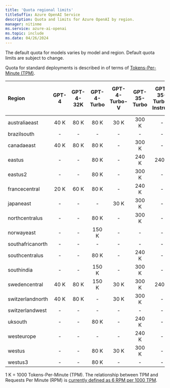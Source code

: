 ```yaml
---
title: 'Quota regional limits'
titleSuffix: Azure OpenAI Service
description: Quota and limits for Azure OpenAI by region.
manager: nitinme
ms.service: azure-ai-openai
ms.topic: include
ms.date: 04/26/2024
---
```


The default quota for models varies by model and region. Default quota limits are subject to change.

Quota for standard deployments is described in of terms of [Tokens-Per-Minute (TPM)](../../how-to/quota.md).

| Region           | GPT-4   | GPT-4-32K   | GPT-4-Turbo   | GPT-4-Turbo-V   | GPT-35-Turbo   | GPT-35-Turbo-Instruct   | Text-Embedding-Ada-002   | text-embedding-3-small   | text-embedding-3-large   | Babbage-002   | Babbage-002 - finetune   | Davinci-002   | Davinci-002 - finetune   | GPT-35-Turbo - finetune   | GPT-35-Turbo-1106 - finetune   | GPT-35-Turbo-0125 - finetune   |
|:-----------------|:-------:|:-----------:|:-------------:|:---------------:|:--------------:|:-----------------------:|:------------------------:|:------------------------:|:------------------------:|:-------------:|:------------------------:|:-------------:|:------------------------:|:-------------------------:|:------------------------------:|:-------------------------------|
| australiaeast    | 40 K    | 80 K        | 80 K          | 30 K            | 300 K          | -                       | 350 K                    | -                        | -                        | -             | -                        | -             | -                        | -                         | -                              | -                              |
| brazilsouth      | -       | -           | -             | -               | -              | -                       | 350 K                    | -                        | -                        | -             | -                        | -             | -                        | -                         | -                              | -                              |
| canadaeast       | 40 K    | 80 K        | 80 K          | -               | 300 K          | -                       | 350 K                    | 350 K                    | 350 K                    | -             | -                        | -             | -                        | -                         | -                              | -                              |
| eastus           | -       | -           | 80 K          | -               | 240 K          | 240 K                   | 240 K                    | 350 K                    | 350 K                    | -             | -                        | -             | -                        | -                         | -                              | -                              |
| eastus2          | -       | -           | 80 K          | -               | 300 K          | -                       | 350 K                    | 350 K                    | 350 K                    | -             | -                        | -             | -                        | 250 K                     | 250 K                          | 250 K                          |
| francecentral    | 20 K    | 60 K        | 80 K          | -               | 240 K          | -                       | 240 K                    | -                        | -                        | -             | -                        | -             | -                        | -                         | -                              | -                              |
| japaneast        | -       | -           | -             | 30 K            | 300 K          | -                       | 350 K                    | -                        | -                        | -             | -                        | -             | -                        | -                         | -                              | -                              |
| northcentralus   | -       | -           | 80 K          | -               | 300 K          | -                       | 350 K                    | -                        | -                        | 240 K         | 250 K                    | 240 K         | 250 K                    | 250 K                     | 250 K                          | 250 K                          |
| norwayeast       | -       | -           | 150 K         | -               | -              | -                       | 350 K                    | -                        | -                        | -             | -                        | -             | -                        | -                         | -                              | -                              |
| southafricanorth | -       | -           | -             | -               | -              | -                       | 350 K                    | -                        | -                        | -             | -                        | -             | -                        | -                         | -                              | -                              |
| southcentralus   | -       | -           | 80 K          | -               | 240 K          | -                       | 240 K                    | -                        | -                        | -             | -                        | -             | -                        | -                         | -                              | -                              |
| southindia       | -       | -           | 150 K         | -               | 300 K          | -                       | 350 K                    | -                        | -                        | -             | -                        | -             | -                        | -                         | -                              | -                              |
| swedencentral    | 40 K    | 80 K        | 150 K         | 30 K            | 300 K          | 240 K                   | 350 K                    | -                        | -                        | 240 K         | 250 K                    | 240 K         | 250 K                    | 250 K                     | 250 K                          | 250 K                          |
| switzerlandnorth | 40 K    | 80 K        | -             | 30 K            | 300 K          | -                       | 350 K                    | -                        | -                        | -             | -                        | -             | -                        | -                         | -                              | -                              |
| switzerlandwest  | -       | -           | -             | -               | -              | -                       | -                        | -                        | -                        | -             | 250 K                    | -             | 250 K                    | 250 K                     | 250 K                          | 250 K                          |
| uksouth          | -       | -           | 80 K          | -               | 240 K          | -                       | 350 K                    | -                        | -                        | -             | -                        | -             | -                        | -                         | -                              | -                              |
| westeurope       | -       | -           | -             | -               | 240 K          | -                       | 240 K                    | -                        | -                        | -             | -                        | -             | -                        | -                         | -                              | -                              |
| westus           | -       | -           | 80 K          | 30 K            | 300 K          | -                       | 350 K                    | -                        | -                        | -             | -                        | -             | -                        | -                         | -                              | -                              |
| westus3          | -       | -           | 80 K          | -               | -              | -                       | 350 K                    | -                        | -                        | -             | -                        | -             | -                        | -                         | -                              | -                              |

1 K = 1000 Tokens-Per-Minute (TPM). The relationship between TPM and Requests Per Minute (RPM) is [currently defined as 6 RPM per 1000 TPM](../../how-to/quota.md#understanding-rate-limits).